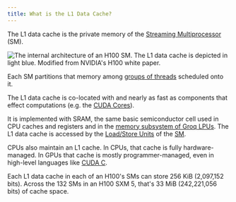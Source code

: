```yaml
---
title: What is the L1 Data Cache?
---
```


The L1 data cache is the private memory of the
[Streaming Multiprocessor](/gpu-glossary/device-hardware/streaming-multiprocessor)
(SM).

![The internal architecture of an H100 SM. The L1 data cache is depicted in light blue. Modified from NVIDIA's [H100 white paper](https://resources.nvidia.com/en-us-tensor-core).](themed-image://gh100-sm.svg)

Each SM partitions that memory among
[groups of threads](/gpu-glossary/device-software/thread-block) scheduled onto
it.

The L1 data cache is co-located with and nearly as fast as components that
effect computations (e.g. the
[CUDA Cores](/gpu-glossary/device-hardware/cuda-core)).

It is implemented with SRAM, the same basic semiconductor cell used in CPU
caches and registers and in the
[memory subsystem of Groq LPUs](https://groq.com/wp-content/uploads/2023/05/GroqISCAPaper2022_ASoftwareDefinedTensorStreamingMultiprocessorForLargeScaleMachineLearning-1.pdf).
The L1 data cache is accessed by the
[Load/Store Units](/gpu-glossary/device-hardware/load-store-unit) of the
[SM](/gpu-glossary/device-hardware/streaming-multiprocessor).

CPUs also maintain an L1 cache. In CPUs, that cache is fully hardware-managed.
In GPUs that cache is mostly programmer-managed, even in high-level languages
like [CUDA C](/gpu-glossary/host-software/cuda-c).

Each L1 data cache in each of an H100's SMs can store 256 KiB (2,097,152
bits). Across the 132 SMs in an H100 SXM 5, that's 33 MiB (242,221,056 bits) of
cache space.
